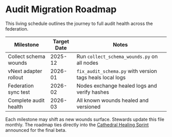 # Audit Migration Roadmap

This living schedule outlines the journey to full audit health across the federation.

| Milestone | Target Date | Notes |
|-----------|-------------|-------|
| Collect schema wounds | 2025-12 | Run `collect_schema_wounds.py` on all nodes |
| vNext adapter rollout | 2026-01 | `fix_audit_schema.py` with version tags heals local logs |
| Federation sync test | 2026-02 | Nodes exchange healed logs and verify hashes |
| Complete audit health | 2026-03 | All known wounds healed and versioned |

Each milestone may shift as new wounds surface. Stewards update this file monthly.
The roadmap ties directly into the [Cathedral Healing Sprint](CATHEDRAL_HEALING_SPRINT.md) announced for the final beta.
